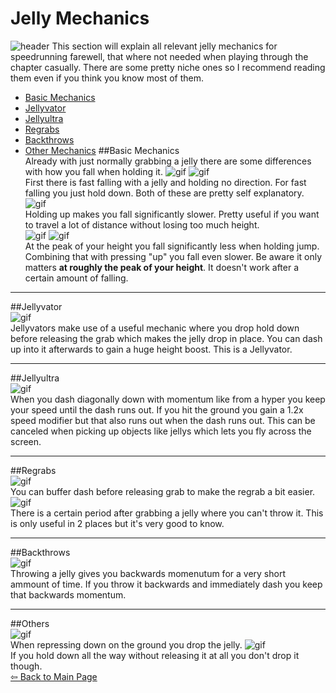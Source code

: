 # Jelly Mechanics
![header](https://cdn.discordapp.com/attachments/752203178715644024/910956932754456596/20211117233942_1.jpg)
This section will explain all relevant jelly mechanics for speedrunning farewell, that where not needed when playing through the chapter casually. There are some pretty niche ones so I recommend reading them even if you think you know most of them.

- [Basic Mechanics](#basic-mechanics)
- [Jellyvator](#jellyvator)
- [Jellyultra](#jellyultra)
- [Regrabs](#regrabs)
- [Backthrows](#backthrows)
- [Other Mechanics](#others)
##Basic Mechanics
\
 Already with just normally grabbing a jelly there are some differences with how you fall when holding it.
 ![gif](https://github.com/Tiyo98/celeste-cuecollection/blob/main/images/jellyholddown.webp)
 ![gif](https://github.com/Tiyo98/celeste-cuecollection/blob/main/images/jellyholdnothing.webp)
 \
 First there is fast falling with a jelly and holding no direction. For fast falling you just hold down. Both of these are pretty self explanatory.
 \
 ![gif](https://github.com/Tiyo98/celeste-cuecollection/blob/main/images/jellyholdup.webp)
 \
 Holding up makes you fall significantly slower. Pretty useful if you want to travel a lot of distance without losing too much height.
 \
 ![gif](https://github.com/Tiyo98/celeste-cuecollection/blob/main/images/jellyholdjump.webp)
 ![gif](https://github.com/Tiyo98/celeste-cuecollection/blob/main/images/jellyholdup+jump.webp)
 \
 At the peak of your height you fall significantly less when holding jump. Combining that with pressing "up" you fall even slower. Be aware it only matters **at roughly the peak of your height**. It doesn't work after a certain amount of falling.
 
----
##Jellyvator
\
 ![gif](https://github.com/Tiyo98/celeste-cuecollection/blob/main/images/jellyvator.webp)
 \
 Jellyvators make use of a useful mechanic where you drop hold down before releasing the grab which makes the jelly drop in place. You can dash up into it afterwards to gain a huge height boost. This is a Jellyvator.

----
##Jellyultra
\
 ![gif](https://github.com/Tiyo98/celeste-cuecollection/blob/main/images/jellyultra.webp)
 \
 When you dash diagonally down with momentum like from a hyper you keep your speed until the dash runs out. If you hit the ground you gain a 1.2x speed modifier but that also runs out when the dash runs out. This can be canceled when picking up objects like jellys which lets you fly across the screen.
 
----
##Regrabs
\
 ![gif](https://github.com/Tiyo98/celeste-cuecollection/blob/main/images/jellyregrab.webp)
 \
 You can buffer dash before releasing grab to make the regrab a bit easier.
 \
 ![gif](https://github.com/Tiyo98/celeste-cuecollection/blob/main/images/jellythrowdelay.webp)
 \
 There is a certain period after grabbing a jelly where you can't throw it. This is only useful in 2 places but it's very good to know.

----
##Backthrows
\
 ![gif](https://github.com/Tiyo98/celeste-cuecollection/blob/main/images/jellybackthrow.webp)
 \
 Throwing a jelly gives you backwards momenutum for a very short ammount of time. If you throw it backwards and immediately dash you keep that backwards momentum.
 
----
##Others
\
 ![gif](https://github.com/Tiyo98/celeste-cuecollection/blob/main/images/jellydowndrop.webp)
 \
 When repressing down on the ground you drop the jelly.
 ![gif](https://github.com/Tiyo98/celeste-cuecollection/blob/main/images/jellynodrop.webp)
 \
 If you hold down all the way without releasing it at all you don't drop it though.
\
[⇦ Back to Main Page](https://github.com/Tiyo98/celeste-cuecollection)



